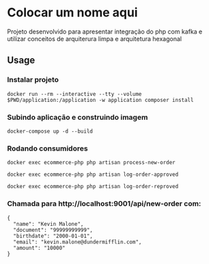 # Colocar um nome aqui

Projeto desenvolvido para apresentar integração do php com kafka e utilizar conceitos de arquiterura limpa e arquitetura hexagonal

## Usage

### Instalar projeto
```
docker run --rm --interactive --tty --volume $PWD/application:/application -w application composer install
```

### Subindo aplicação e construindo imagem
```
docker-compose up -d --build
```

### Rodando consumidores
```
docker exec ecommerce-php php artisan process-new-order
```
```
docker exec ecommerce-php php artisan log-order-approved
```
```
docker exec ecommerce-php php artisan log-order-reproved
```

### Chamada para http://localhost:9001/api/new-order com:
```
{
  "name": "Kevin Malone",
  "document": "99999999999",
  "birthdate": "2000-01-01",
  "email": "kevin.malone@dundermifflin.com",
  "amount": "10000"
}
```
